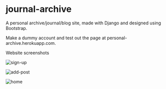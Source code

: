 # journal-archive
A personal archive/journal/blog site, made with Django and designed using Bootstrap.

Make a dummy account and test out the page at personal-archive.herokuapp.com.

Website screenshots

![sign-up](https://i.ibb.co/3fyKK7c/signup.png)

![add-post](https://i.ibb.co/QvBntJQ/insertpost.png)

![home](https://i.ibb.co/tQFVzSH/home.png)
